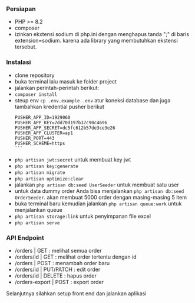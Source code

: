 ### Persiapan

-   PHP >= 8.2
-   composer
-   izinkan ekxtensi sodium di php.ini dengan menghapus tanda ";" di baris extension=sodium. karena ada library yang membutuhkan ekstensi tersebut.

### Instalasi

-   clone repository
-   buka terminal lalu masuk ke folder project
-   jalankan perintah-perintah berikut:
-   `composer install`
-   steup env
    `cp .env.example .env`
    atur koneksi database dan juga tambahkan kredential pusher berikut
    ````
    PUSHER_APP_ID=1929060
    PUSHER_APP_KEY=7dd70d197b37c90c4696
    PUSHER_APP_SECRET=dc5fc612b57de3ce3e26
    PUSHER_APP_CLUSTER=ap1
    PUSHER_PORT=443
    PUSHER_SCHEME=https
    ```
    ````
-   `php artisan jwt:secret` untuk membuat key jwt
-   `php artisan key:generate`
-   `php artisan migrate`
-   `php artisan optimize:clear`
-   jalankan `php artisan db:seed UserSeeder` untuk membuat satu user
-   untuk data dummy order Anda bisa menjalankan `php artisan db:seed OrderSeeder`. akan membuat 5000 order dengan masing-masing 5 item
-   buka terminal baru kemudian jalankan `php artisan queue:work` untuk menjalankan queue
-   `php artisan storage:link` untuk penyimpanan file excel
-   `php artisan serve`

### API Endpoint

-   /orders | GET : melihat semua order
-   /orders/id | GET : melihat order tertentu dengan id
-   /orders | POST : menambah order baru
-   /orders/id | PUT/PATCH : edit order
-   /orders/id | DELETE : hapus order
-   /orders-export | POST : export order

Selanjutnya silahkan setup front end dan jalankan aplikasi
